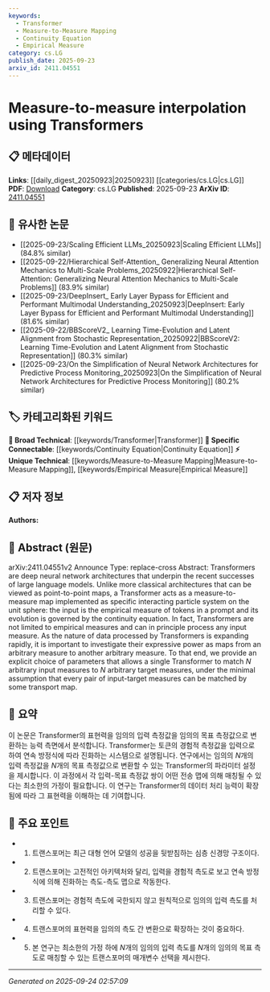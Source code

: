 ```yaml
---
keywords:
  - Transformer
  - Measure-to-Measure Mapping
  - Continuity Equation
  - Empirical Measure
category: cs.LG
publish_date: 2025-09-23
arxiv_id: 2411.04551
---
```


<!-- KEYWORD_LINKING_METADATA:
{
  "processed_timestamp": "2025-09-24T02:57:09.621082",
  "vocabulary_version": "1.0",
  "selected_keywords": [
    "Transformer",
    "Measure-to-Measure Mapping",
    "Continuity Equation",
    "Empirical Measure"
  ],
  "rejected_keywords": [],
  "similarity_scores": {
    "Transformer": 0.85,
    "Measure-to-Measure Mapping": 0.7,
    "Continuity Equation": 0.68,
    "Empirical Measure": 0.6
  },
  "extraction_method": "AI_prompt_based",
  "budget_applied": true,
  "candidates_json": {
    "candidates": [
      {
        "surface": "Transformers",
        "canonical": "Transformer",
        "aliases": [
          "Transformers"
        ],
        "category": "broad_technical",
        "rationale": "Transformers are central to the paper's methodology and link to a wide array of neural network research.",
        "novelty_score": 0.3,
        "connectivity_score": 0.9,
        "specificity_score": 0.7,
        "link_intent_score": 0.85
      },
      {
        "surface": "measure-to-measure map",
        "canonical": "Measure-to-Measure Mapping",
        "aliases": [
          "measure mapping",
          "measure-to-measure map"
        ],
        "category": "unique_technical",
        "rationale": "This concept is unique to the paper and crucial for understanding its contribution to data transformation.",
        "novelty_score": 0.75,
        "connectivity_score": 0.6,
        "specificity_score": 0.8,
        "link_intent_score": 0.7
      },
      {
        "surface": "continuity equation",
        "canonical": "Continuity Equation",
        "aliases": [
          "continuity equation"
        ],
        "category": "specific_connectable",
        "rationale": "The continuity equation is a specific mathematical concept that underpins the theoretical framework of the paper.",
        "novelty_score": 0.55,
        "connectivity_score": 0.65,
        "specificity_score": 0.75,
        "link_intent_score": 0.68
      },
      {
        "surface": "empirical measure",
        "canonical": "Empirical Measure",
        "aliases": [
          "empirical measure"
        ],
        "category": "unique_technical",
        "rationale": "Empirical measures are key to the paper's approach to data representation and transformation.",
        "novelty_score": 0.65,
        "connectivity_score": 0.5,
        "specificity_score": 0.7,
        "link_intent_score": 0.6
      }
    ],
    "ban_list_suggestions": [
      "large language models",
      "input measure",
      "target measure"
    ]
  },
  "decisions": [
    {
      "candidate_surface": "Transformers",
      "resolved_canonical": "Transformer",
      "decision": "linked",
      "scores": {
        "novelty": 0.3,
        "connectivity": 0.9,
        "specificity": 0.7,
        "link_intent": 0.85
      }
    },
    {
      "candidate_surface": "measure-to-measure map",
      "resolved_canonical": "Measure-to-Measure Mapping",
      "decision": "linked",
      "scores": {
        "novelty": 0.75,
        "connectivity": 0.6,
        "specificity": 0.8,
        "link_intent": 0.7
      }
    },
    {
      "candidate_surface": "continuity equation",
      "resolved_canonical": "Continuity Equation",
      "decision": "linked",
      "scores": {
        "novelty": 0.55,
        "connectivity": 0.65,
        "specificity": 0.75,
        "link_intent": 0.68
      }
    },
    {
      "candidate_surface": "empirical measure",
      "resolved_canonical": "Empirical Measure",
      "decision": "linked",
      "scores": {
        "novelty": 0.65,
        "connectivity": 0.5,
        "specificity": 0.7,
        "link_intent": 0.6
      }
    }
  ]
}
-->

# Measure-to-measure interpolation using Transformers

## 📋 메타데이터

**Links**: [[daily_digest_20250923|20250923]] [[categories/cs.LG|cs.LG]]
**PDF**: [Download](https://arxiv.org/pdf/2411.04551.pdf)
**Category**: cs.LG
**Published**: 2025-09-23
**ArXiv ID**: [2411.04551](https://arxiv.org/abs/2411.04551)

## 🔗 유사한 논문
- [[2025-09-23/Scaling Efficient LLMs_20250923|Scaling Efficient LLMs]] (84.8% similar)
- [[2025-09-22/Hierarchical Self-Attention_ Generalizing Neural Attention Mechanics to Multi-Scale Problems_20250922|Hierarchical Self-Attention: Generalizing Neural Attention Mechanics to Multi-Scale Problems]] (83.9% similar)
- [[2025-09-23/DeepInsert_ Early Layer Bypass for Efficient and Performant Multimodal Understanding_20250923|DeepInsert: Early Layer Bypass for Efficient and Performant Multimodal Understanding]] (81.6% similar)
- [[2025-09-22/BBScoreV2_ Learning Time-Evolution and Latent Alignment from Stochastic Representation_20250922|BBScoreV2: Learning Time-Evolution and Latent Alignment from Stochastic Representation]] (80.3% similar)
- [[2025-09-23/On the Simplification of Neural Network Architectures for Predictive Process Monitoring_20250923|On the Simplification of Neural Network Architectures for Predictive Process Monitoring]] (80.2% similar)

## 🏷️ 카테고리화된 키워드
**🧠 Broad Technical**: [[keywords/Transformer|Transformer]]
**🔗 Specific Connectable**: [[keywords/Continuity Equation|Continuity Equation]]
**⚡ Unique Technical**: [[keywords/Measure-to-Measure Mapping|Measure-to-Measure Mapping]], [[keywords/Empirical Measure|Empirical Measure]]

## 📋 저자 정보

**Authors:** 

## 📄 Abstract (원문)

arXiv:2411.04551v2 Announce Type: replace-cross 
Abstract: Transformers are deep neural network architectures that underpin the recent successes of large language models. Unlike more classical architectures that can be viewed as point-to-point maps, a Transformer acts as a measure-to-measure map implemented as specific interacting particle system on the unit sphere: the input is the empirical measure of tokens in a prompt and its evolution is governed by the continuity equation. In fact, Transformers are not limited to empirical measures and can in principle process any input measure. As the nature of data processed by Transformers is expanding rapidly, it is important to investigate their expressive power as maps from an arbitrary measure to another arbitrary measure. To that end, we provide an explicit choice of parameters that allows a single Transformer to match $N$ arbitrary input measures to $N$ arbitrary target measures, under the minimal assumption that every pair of input-target measures can be matched by some transport map.

## 📝 요약

이 논문은 Transformer의 표현력을 임의의 입력 측정값을 임의의 목표 측정값으로 변환하는 능력 측면에서 분석합니다. Transformer는 토큰의 경험적 측정값을 입력으로 하여 연속 방정식에 따라 진화하는 시스템으로 설명됩니다. 연구에서는 임의의 $N$개의 입력 측정값을 $N$개의 목표 측정값으로 변환할 수 있는 Transformer의 파라미터 설정을 제시합니다. 이 과정에서 각 입력-목표 측정값 쌍이 어떤 전송 맵에 의해 매칭될 수 있다는 최소한의 가정이 필요합니다. 이 연구는 Transformer의 데이터 처리 능력이 확장됨에 따라 그 표현력을 이해하는 데 기여합니다.

## 🎯 주요 포인트

- 1. 트랜스포머는 최근 대형 언어 모델의 성공을 뒷받침하는 심층 신경망 구조이다.
- 2. 트랜스포머는 고전적인 아키텍처와 달리, 입력을 경험적 측도로 보고 연속 방정식에 의해 진화하는 측도-측도 맵으로 작동한다.
- 3. 트랜스포머는 경험적 측도에 국한되지 않고 원칙적으로 임의의 입력 측도를 처리할 수 있다.
- 4. 트랜스포머의 표현력을 임의의 측도 간 변환으로 확장하는 것이 중요하다.
- 5. 본 연구는 최소한의 가정 하에 $N$개의 임의의 입력 측도를 $N$개의 임의의 목표 측도로 매칭할 수 있는 트랜스포머의 매개변수 선택을 제시한다.


---

*Generated on 2025-09-24 02:57:09*